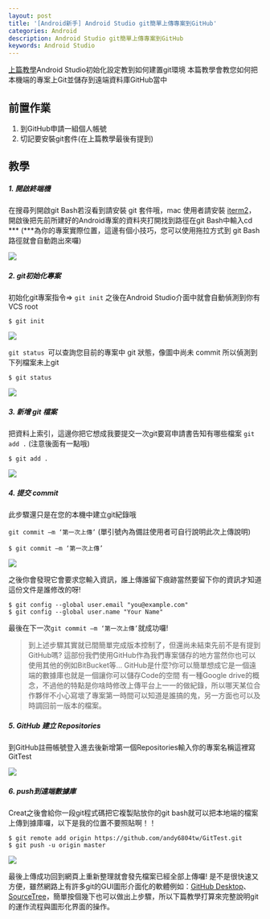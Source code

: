 ```yaml
---
layout: post
title: '[Android新手] Android Studio git簡單上傳專案到GitHub'
categories: Android
description: Android Studio git簡單上傳專案到GitHub
keywords: Android Studio
---
```


[上篇教學](/2017/07/18/android-intro/)Android Studio初始化設定教到如何建置git環境
本篇教學會教您如何把本機端的專案上Git並儲存到遠端資料庫GitHub當中

## 前置作業
1. 到GitHub申請一組個人帳號
2. 切記要安裝git套件(在上篇教學最後有提到)

## 教學

##### 1. 開啟終端機
在搜尋列開啟git Bash若沒看到請安裝 git 套件哦，mac 使用者請安裝 [iterm2](https://www.iterm2.com/)，開啟後把先前所建好的Android專案的資料夾打開找到路徑在git Bash中輸入cd ***  (***為你的專案實際位置，這邊有個小技巧，您可以使用拖拉方式到 git Bash 路徑就會自動跑出來囉)

<img src="https://2.bp.blogspot.com/-L7UakysV4yI/WXWVpfs13uI/AAAAAAAABsg/quHzZAQ92nYT529mjKTtFZkZ8x8Qq_s0wCLcBGAs/s1600/1.png">

##### 2. git初始化專案

初始化git專案指令=> `git init`
之後在Android Studio介面中就會自動偵測到你有VCS root

```
$ git init
```

<img src="https://2.bp.blogspot.com/-wpBRHTqVShM/WXWWP9nvoXI/AAAAAAAABsk/KfXDdpn18hELcwBOIdGfzsL1-wYFqX7VACLcBGAs/s640/2.png">

`git status `可以查詢您目前的專案中 git 狀態，像圖中尚未 commit 所以偵測到下列檔案未上git

```
$ git status
```

<img src="https://2.bp.blogspot.com/-xnsfYQcwrYA/WXWW1suveLI/AAAAAAAABso/sMctAdukUWUTyamSDTkH4l6jh6XzjPL3QCLcBGAs/s1600/3.png">


##### 3. 新增 git 檔案

把資料上索引，這邊你把它想成我要提交一次git要寫申請書告知有哪些檔案
`git add .` (注意後面有一點哦)

```
$ git add .
```

<img src="https://2.bp.blogspot.com/-liAPSHfuQIc/WXWXtKMv69I/AAAAAAAABsw/OQWU0nAYLI4OqMg_qX-Zxm_cNw72gDgCQCLcBGAs/s1600/4.png">

##### 4. 提交 commit

此步驟還只是在您的本機中建立git紀錄哦

`git commit –m ‘第一次上傳’`  (單引號內為備註使用者可自行說明此次上傳說明)

```
$ git commit –m ‘第一次上傳’
```
<img src="https://3.bp.blogspot.com/-YIn1yC505hE/WXWYhCzKcNI/AAAAAAAABs4/4OnD7wyEVCEU7glOzpjWHO1lYMrrWxk9gCLcBGAs/s1600/5.png">

之後你會發現它會要求您輸入資訊，誰上傳誰留下痕跡當然要留下你的資訊才知道這份文件是誰修改的呀!
```
$ git config --global user.email "you@example.com"
$ git config --global user.name "Your Name"
```
最後在下一次`git commit –m ‘第一次上傳’`就成功囉!

>到上述步驟其實就已間簡單完成版本控制了，但還尚未結束先前不是有提到GitHub嗎?
這部份我們使用GitHub作為我們專案儲存的地方當然你也可以使用其他的例如BitBucket等...
GitHub是什麼?你可以簡單想成它是一個遠端的數據庫也就是一個讓你可以儲存Code的空間
有一種Google drive的概念，不過他的特點是你啥時修改上傳平台上一一的做紀錄，所以哪天某位合作夥伴不小心寫壞了專案第一時間可以知道是誰搞的鬼，另一方面也可以及時調回前一版本的檔案。

##### 5. GitHub 建立 Repositories

到GitHub註冊帳號登入進去後新增第一個Repositories輸入你的專案名稱這裡寫GitTest

<img src="https://2.bp.blogspot.com/-xPQmS9cX1YM/WXWaVr3I0aI/AAAAAAAABtE/T9kLKUHHWSMVuXHFfSaR7zmFxA_j2CiogCLcBGAs/s1600/6.png">

##### 6. push到遠端數據庫

Creat之後會給你一段git程式碼把它複製貼放你的git bash就可以把本地端的檔案上傳到據庫囉，以下是我的位置不要照貼啊！！
```
$ git remote add origin https://github.com/andy6804tw/GitTest.git
$ git push -u origin master
```

<img src="https://2.bp.blogspot.com/-3waFgNh0lRs/WXWbT_gAsQI/AAAAAAAABtM/svQHFLtwA9wZcFooUw9XxUMTHyKMpYhfwCLcBGAs/s1600/7.png">


最後上傳成功回到網頁上重新整理就會發先檔案已經全部上傳囉!
是不是很快速又方便，雖然網路上有許多git的GUI圖形介面化的軟體例如：[GitHub Desktop](https://desktop.github.com/)、[SourceTree](https://www.sourcetreeapp.com/)，簡單按個幾下也可以做出上步驟，所以下篇教學打算來完整說明git的運作流程與圖形化界面的操作。
